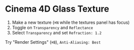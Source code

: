 # Cinema 4D Glass Texture

1. Make a new texture (`⌘N` while the textures panel has focus)
2. Toggle on `Transparency` and `Reflectance`
3. Select `Transparency` and set `Refraction: 1.2`

Try "Render Settings" (`⌘B`), `Anti-Aliasing: Best`
